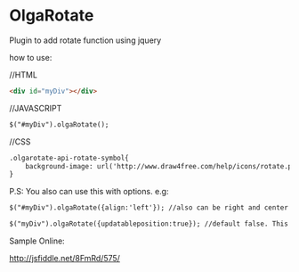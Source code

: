 OlgaRotate
==========

Plugin to add rotate function using jquery

how to use:

//HTML

```html
<div id="myDiv"></div>
```


//JAVASCRIPT
```html
$("#myDiv").olgaRotate();
```
//CSS
```html
.olgarotate-api-rotate-symbol{
    background-image: url('http://www.draw4free.com/help/icons/rotate.png'); //you just need to put the rotate image
}
```

P.S: You also can use this with options. 
e.g:

```html
$("#myDiv").olgaRotate({align:'left'}); //also can be right and center

$("myDiv").olgaRotate({updatableposition:true}); //default false. This can be used when the object #myDiv also uses draggable jquery.
```

Sample Online:

http://jsfiddle.net/8FmRd/575/



